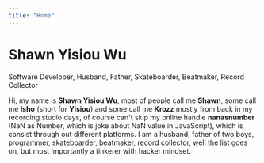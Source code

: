 ```yaml
---
title: "Home"
---
```


# Shawn Yisiou Wu

Software Developer, Husband, Father, Skateboarder, Beatmaker, Record Collector

Hi, my name is **Shawn Yisiou Wu**, most of people call me **Shawn**, some call me **Isho** (short for **Yisiou**) and some call me **Krozz** mostly from back in my recording studio days, of course can't skip my online handle **nanasnumber** (NaN as Number, which is joke about NaN value in JavaScript), which is consist through out different platforms. I am a husband, father of two boys, programmer, skateboarder, beatmaker, record collector, well the list goes on, but most importantly a tinkerer with hacker mindset.
